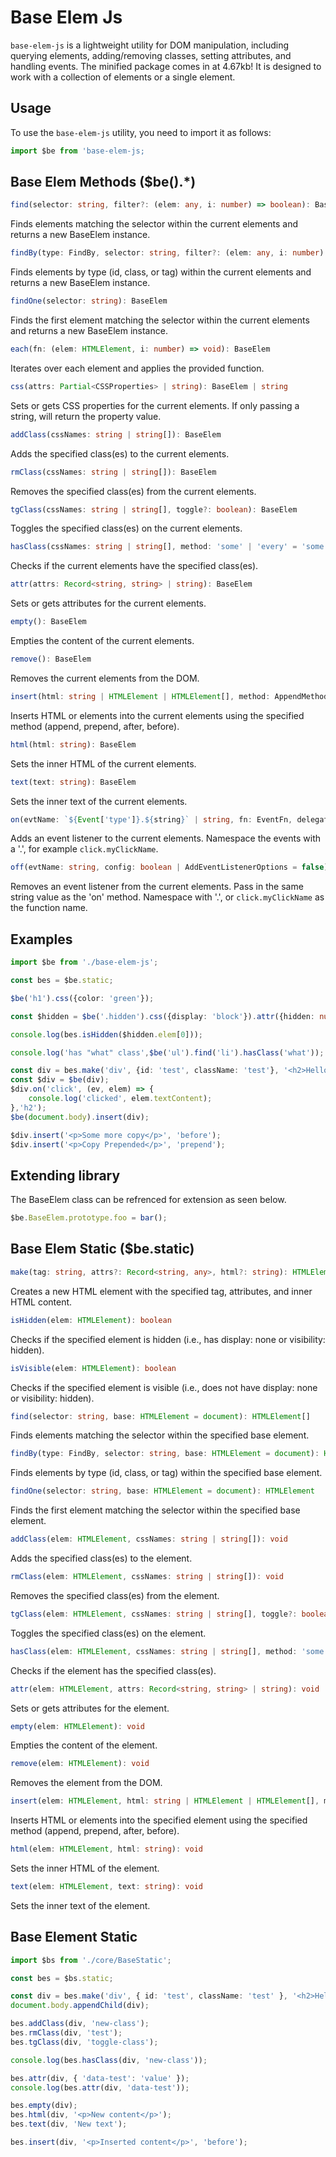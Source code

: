 # Base Elem Js

`base-elem-js` is a lightweight utility for DOM manipulation, including querying elements, adding/removing classes, setting attributes, and handling events. The minified package comes in at 4.67kb! It is designed to work with a collection of elements or a single element.

## Usage

To use the `base-elem-js` utility, you need to import it as follows:

```typescript
import $be from 'base-elem-js;
```

<!-- ## Features

To come, in the meantime check the [Home Page](https://github.com/krschroeder/base-elem-js#readme). -->

## Base Elem Methods ($be().*)
```typescript
find(selector: string, filter?: (elem: any, i: number) => boolean): BaseElem
```
Finds elements matching the selector within the current elements and returns a new BaseElem instance.
```typescript
findBy(type: FindBy, selector: string, filter?: (elem: any, i: number) => boolean): BaseElem
```
Finds elements by type (id, class, or tag) within the current elements and returns a new BaseElem instance.

```typescript
findOne(selector: string): BaseElem
```
Finds the first element matching the selector within the current elements and returns a new BaseElem instance.

```typescript
each(fn: (elem: HTMLElement, i: number) => void): BaseElem
```
Iterates over each element and applies the provided function.

```typescript
css(attrs: Partial<CSSProperties> | string): BaseElem | string
```
Sets or gets CSS properties for the current elements. If only passing a string, will return the property value.

```typescript
addClass(cssNames: string | string[]): BaseElem
```
Adds the specified class(es) to the current elements.

```typescript
rmClass(cssNames: string | string[]): BaseElem
```
Removes the specified class(es) from the current elements.

```typescript
tgClass(cssNames: string | string[], toggle?: boolean): BaseElem
```
Toggles the specified class(es) on the current elements.

```typescript
hasClass(cssNames: string | string[], method: 'some' | 'every' = 'some'): boolean
```
Checks if the current elements have the specified class(es).

```typescript
attr(attrs: Record<string, string> | string): BaseElem
```
Sets or gets attributes for the current elements.

```typescript
empty(): BaseElem
```
Empties the content of the current elements.

```typescript
remove(): BaseElem
```
Removes the current elements from the DOM.

```typescript
insert(html: string | HTMLElement | HTMLElement[], method: AppendMethod = 'append'): BaseElem
```
Inserts HTML or elements into the current elements using the specified method (append, prepend, after, before).

```typescript
html(html: string): BaseElem
```
Sets the inner HTML of the current elements.

```typescript
text(text: string): BaseElem
```
Sets the inner text of the current elements.

```typescript
on(evtName: `${Event['type']}.${string}` | string, fn: EventFn, delegateEl: string = null, config: boolean | AddEventListenerOptions = false): BaseElem
```
Adds an event listener to the current elements. Namespace the events with a '.', for example `click.myClickName`.


```typescript
off(evtName: string, config: boolean | AddEventListenerOptions = false): BaseElem
```
Removes an event listener from the current elements. Pass in the same string value as the 'on' method. Namespace with '.', or `click.myClickName` as the function name.


## Examples

```typescript
import $be from './base-elem-js';

const bes = $be.static;

$be('h1').css({color: 'green'});

const $hidden = $be('.hidden').css({display: 'block'}).attr({hidden: null});

console.log(bes.isHidden($hidden.elem[0]));

console.log('has "what" class',$be('ul').find('li').hasClass('what'));

const div = bes.make('div', {id: 'test', className: 'test'}, '<h2>Hello Make!</h2><p>Some copy goes here</p>');
const $div = $be(div);
$div.on('click', (ev, elem) => {
    console.log('clicked', elem.textContent);
},'h2');
$be(document.body).insert(div);

$div.insert('<p>Some more copy</p>', 'before');
$div.insert('<p>Copy Prepended</p>', 'prepend');
```
## Extending library
The BaseElem class can be refrenced for extension as seen below.

```typescript
$be.BaseElem.prototype.foo = bar();
```


## Base Elem Static ($be.static)

```typescript
make(tag: string, attrs?: Record<string, any>, html?: string): HTMLElement
```
Creates a new HTML element with the specified tag, attributes, and inner HTML content.

```typescript
isHidden(elem: HTMLElement): boolean
```
Checks if the specified element is hidden (i.e., has display: none or visibility: hidden).

```typescript
isVisible(elem: HTMLElement): boolean
```
Checks if the specified element is visible (i.e., does not have display: none or visibility: hidden).

```typescript
find(selector: string, base: HTMLElement = document): HTMLElement[]
```
Finds elements matching the selector within the specified base element.

```typescript
findBy(type: FindBy, selector: string, base: HTMLElement = document): HTMLElement[]
```
Finds elements by type (id, class, or tag) within the specified base element.

```typescript
findOne(selector: string, base: HTMLElement = document): HTMLElement
```
Finds the first element matching the selector within the specified base element.

```typescript
addClass(elem: HTMLElement, cssNames: string | string[]): void
```
Adds the specified class(es) to the element.

```typescript
rmClass(elem: HTMLElement, cssNames: string | string[]): void
```
Removes the specified class(es) from the element.

```typescript
tgClass(elem: HTMLElement, cssNames: string | string[], toggle?: boolean): void
```
Toggles the specified class(es) on the element.

```typescript
hasClass(elem: HTMLElement, cssNames: string | string[], method: 'some' | 'every' = 'some'): boolean
```
Checks if the element has the specified class(es).

```typescript
attr(elem: HTMLElement, attrs: Record<string, string> | string): void
```
Sets or gets attributes for the element.

```typescript
empty(elem: HTMLElement): void
```
Empties the content of the element.

```typescript
remove(elem: HTMLElement): void
```
Removes the element from the DOM.

```typescript
insert(elem: HTMLElement, html: string | HTMLElement | HTMLElement[], method: AppendMethod = 'append'): void
```
Inserts HTML or elements into the specified element using the specified method (append, prepend, after, before).

```typescript
html(elem: HTMLElement, html: string): void
```
Sets the inner HTML of the element.

```typescript
text(elem: HTMLElement, text: string): void
```
Sets the inner text of the element.

## Base Element Static

```typescript
import $bs from './core/BaseStatic';

const bes = $bs.static;

const div = bes.make('div', { id: 'test', className: 'test' }, '<h2>Hello Make!</h2><p>Some copy goes here</p>');
document.body.appendChild(div);

bes.addClass(div, 'new-class');
bes.rmClass(div, 'test');
bes.tgClass(div, 'toggle-class');

console.log(bes.hasClass(div, 'new-class'));

bes.attr(div, { 'data-test': 'value' });
console.log(bes.attr(div, 'data-test'));

bes.empty(div);
bes.html(div, '<p>New content</p>');
bes.text(div, 'New text');

bes.insert(div, '<p>Inserted content</p>', 'before');
```
